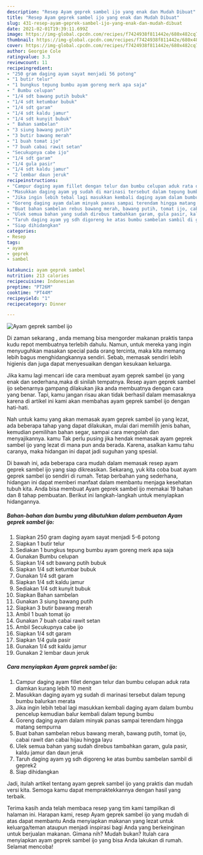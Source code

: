 ```yaml
---
description: "Resep Ayam geprek sambel ijo yang enak dan Mudah Dibuat"
title: "Resep Ayam geprek sambel ijo yang enak dan Mudah Dibuat"
slug: 431-resep-ayam-geprek-sambel-ijo-yang-enak-dan-mudah-dibuat
date: 2021-02-01T19:39:11.699Z
image: https://img-global.cpcdn.com/recipes/f7424938f811442e/680x482cq70/ayam-geprek-sambel-ijo-foto-resep-utama.jpg
thumbnail: https://img-global.cpcdn.com/recipes/f7424938f811442e/680x482cq70/ayam-geprek-sambel-ijo-foto-resep-utama.jpg
cover: https://img-global.cpcdn.com/recipes/f7424938f811442e/680x482cq70/ayam-geprek-sambel-ijo-foto-resep-utama.jpg
author: Georgie Cole
ratingvalue: 3.3
reviewcount: 11
recipeingredient:
- "250 gram daging ayam sayat menjadi 56 potong"
- "1 butir telur"
- "1 bungkus tepung bumbu ayam goreng merk apa saja"
- " Bumbu celupan"
- "1/4 sdt bawang putih bubuk"
- "1/4 sdt ketumbar bubuk"
- "1/4 sdt garam"
- "1/4 sdt kaldu jamur"
- "1/4 sdt kunyit bubuk"
- " Bahan sambelan"
- "3 siung bawang putih"
- "3 butir bawang merah"
- "1 buah tomat ijo"
- "7 buah cabai rawit setan"
- "Secukupnya cabe ijo"
- "1/4 sdt garam"
- "1/4 gula pasir"
- "1/4 sdt kaldu jamur"
- "2 lembar daun jeruk"
recipeinstructions:
- "Campur daging ayam fillet dengan telur dan bumbu celupan aduk rata diamkan kurang lebih 10 menit"
- "Masukkan daging ayam yg sudah di marinasi tersebut dalam tepung bumbu balurkan merata"
- "Jika ingin lebih tebal lagi masukkan kembali daging ayam dalam bumbu pencelup kemudian balur kembali dalam tepung bumbu"
- "Goreng daging ayam dalam minyak panas sampai terendam hingga matang sempurna"
- "Buat bahan sambelan rebus bawang merah, bawang putih, tomat ijo, cabai rawit dan cabai hijau hingga layu"
- "Ulek semua bahan yang sudah direbus tambahkan garam, gula pasir, kaldu jamur dan daun jeruk"
- "Taruh daging ayam yg sdh digoreng ke atas bumbu sambelan sambil di geprek2"
- "Siap dihidangkan"
categories:
- Resep
tags:
- ayam
- geprek
- sambel

katakunci: ayam geprek sambel 
nutrition: 213 calories
recipecuisine: Indonesian
preptime: "PT26M"
cooktime: "PT44M"
recipeyield: "1"
recipecategory: Dinner

---
```



![Ayam geprek sambel ijo](https://img-global.cpcdn.com/recipes/f7424938f811442e/680x482cq70/ayam-geprek-sambel-ijo-foto-resep-utama.jpg)

Di zaman  sekarang , anda memang bisa mengorder makanan praktis tanpa kudu repot membuatnya terlebih dahulu. Namun, untuk mereka yang ingin menyuguhkan masakan special pada orang tercinta, maka kita memang lebih bagus menghidangkannya sendiri. Sebab, memasak sendiri lebih higienis dan juga dapat menyesuaikan dengan kesukaan keluarga.

Jika kamu lagi mencari ide cara membuat ayam geprek sambel ijo yang enak dan sederhana,maka di sinilah tempatnya. Resep ayam geprek sambel ijo  sebenarnya gampang dilakukan jika anda membuatnya dengan cara yang benar. Tapi, kamu jangan risau akan tidak berhasil dalam memasaknya 
karena di artikel ini kami akan membahas ayam geprek sambel ijo dengan hati-hati.  



Nah untuk kamu yang akan memasak ayam geprek sambel ijo yang lezat, ada beberapa tahap yang dapat dilakukan, mulai dari memilih jenis bahan, kemudian pemilihan bahan segar, sampai cara mengolah dan menyajikannya. kamu Tak perlu pusing jika hendak memasak ayam geprek sambel ijo yang lezat di mana pun anda berada. Karena, asalkan kamu  tahu caranya, maka hidangan ini dapat jadi suguhan yang spesial.

Di bawah ini, ada beberapa cara mudah dalam memasak resep ayam geprek sambel ijo yang siap dikreasikan. Sekarang, yuk kita coba buat ayam geprek sambel ijo sendiri di rumah. Tetap berbahan yang sederhana, hidangan ini dapat memberi manfaat dalam membantu menjaga kesehatan tubuh kita. Anda bisa membuat Ayam geprek sambel ijo memakai 19 bahan dan 8 tahap pembuatan. Berikut ini langkah-langkah untuk menyiapkan hidangannya.

<!--inarticleads1-->

##### Bahan-bahan dan bumbu yang dibutuhkan dalam pembuatan Ayam geprek sambel ijo:

1. Siapkan 250 gram daging ayam sayat menjadi 5-6 potong
1. Siapkan 1 butir telur
1. Sediakan 1 bungkus tepung bumbu ayam goreng merk apa saja
1. Gunakan  Bumbu celupan
1. Siapkan 1/4 sdt bawang putih bubuk
1. Siapkan 1/4 sdt ketumbar bubuk
1. Gunakan 1/4 sdt garam
1. Siapkan 1/4 sdt kaldu jamur
1. Sediakan 1/4 sdt kunyit bubuk
1. Siapkan  Bahan sambelan
1. Gunakan 3 siung bawang putih
1. Siapkan 3 butir bawang merah
1. Ambil 1 buah tomat ijo
1. Gunakan 7 buah cabai rawit setan
1. Ambil Secukupnya cabe ijo
1. Siapkan 1/4 sdt garam
1. Siapkan 1/4 gula pasir
1. Gunakan 1/4 sdt kaldu jamur
1. Gunakan 2 lembar daun jeruk




<!--inarticleads2-->

##### Cara menyiapkan Ayam geprek sambel ijo:

1. Campur daging ayam fillet dengan telur dan bumbu celupan aduk rata diamkan kurang lebih 10 menit
1. Masukkan daging ayam yg sudah di marinasi tersebut dalam tepung bumbu balurkan merata
1. Jika ingin lebih tebal lagi masukkan kembali daging ayam dalam bumbu pencelup kemudian balur kembali dalam tepung bumbu
1. Goreng daging ayam dalam minyak panas sampai terendam hingga matang sempurna
1. Buat bahan sambelan rebus bawang merah, bawang putih, tomat ijo, cabai rawit dan cabai hijau hingga layu
1. Ulek semua bahan yang sudah direbus tambahkan garam, gula pasir, kaldu jamur dan daun jeruk
1. Taruh daging ayam yg sdh digoreng ke atas bumbu sambelan sambil di geprek2
1. Siap dihidangkan




Jadi, itulah artikel tentang  ayam geprek sambel ijo  yang praktis dan mudah versi kita. Semoga kamu dapat mempraktekkannya dengan hasil yang terbaik. 

Terima kasih anda telah membaca resep yang tim kami tampilkan di halaman ini. Harapan kami, resep  Ayam geprek sambel ijo yang mudah di atas dapat membantu Anda menyiapkan makanan yang lezat untuk keluarga/teman ataupun menjadi inspirasi bagi Anda yang berkeinginan untuk berjualan makanan. Gimana nih? Mudah bukan? Itulah cara menyiapkan ayam geprek sambel ijo yang bisa Anda lakukan di rumah. Selamat mencoba!

